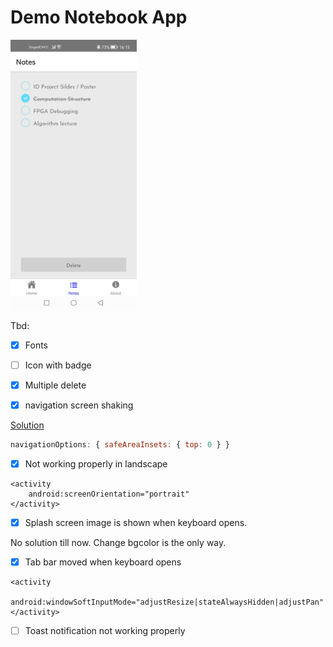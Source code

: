 # Demo Notebook App


<img src="https://raw.githubusercontent.com/ziniuguo/Notebook/main/Screenshot_20220405_161521_com.ziniusproject.jpg" width=40% height=40%>


Tbd:
- [x] Fonts
- [ ] Icon with badge
- [x] Multiple delete


- [x] navigation screen shaking

[Solution](https://www.reddit.com/r/reactnative/comments/euwno3/createbottomtabnavigator_header_flickering_issue/)
```javascript
navigationOptions: { safeAreaInsets: { top: 0 } }
```
- [x] Not working properly in landscape
```
<activity
    android:screenOrientation="portrait"
</activity>
```
- [x] Splash screen image is shown when keyboard opens.

No solution till now. Change bgcolor is the only way.
- [x] Tab bar moved when keyboard opens
```
<activity
    android:windowSoftInputMode="adjustResize|stateAlwaysHidden|adjustPan"
</activity>
```
- [ ] Toast notification not working properly

